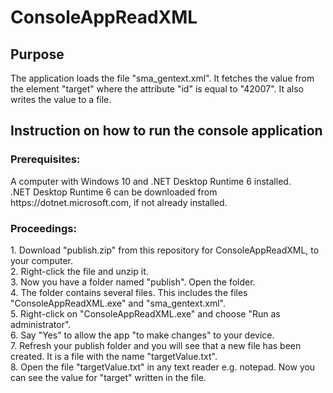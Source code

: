 # ConsoleAppReadXML
<h2>Purpose</h2> The application loads the file "sma_gentext.xml". It fetches the value from the element "target" 
where the attribute "id" is equal to "42007". It also writes the value to a file.
<h2>Instruction on how to run the console application</h2>
<h3>Prerequisites:</h3> A computer with Windows 10 and .NET Desktop Runtime 6 installed.<br>
.NET Desktop Runtime 6 can be downloaded from https://dotnet.microsoft.com, if not already installed.<br>
<h3>Proceedings:</h3>
1. Download "publish.zip" from this repository for ConsoleAppReadXML, to your computer.<br>
2. Right-click the file and unzip it.<br>
3. Now you have a folder named "publish". Open the folder.<br>
4. The folder contains several files. This includes the files "ConsoleAppReadXML.exe" and "sma_gentext.xml".<br>
5. Right-click on "ConsoleAppReadXML.exe" and choose "Run as administrator".<br>
6. Say "Yes" to allow the app "to make changes" to your device.<br>
7. Refresh your publish folder and you will see that a new file has been created. It is a file with the name "targetValue.txt".<br>
8. Open the file "targetValue.txt" in any text reader e.g. notepad. Now you can see the value for "target" written in the file.

